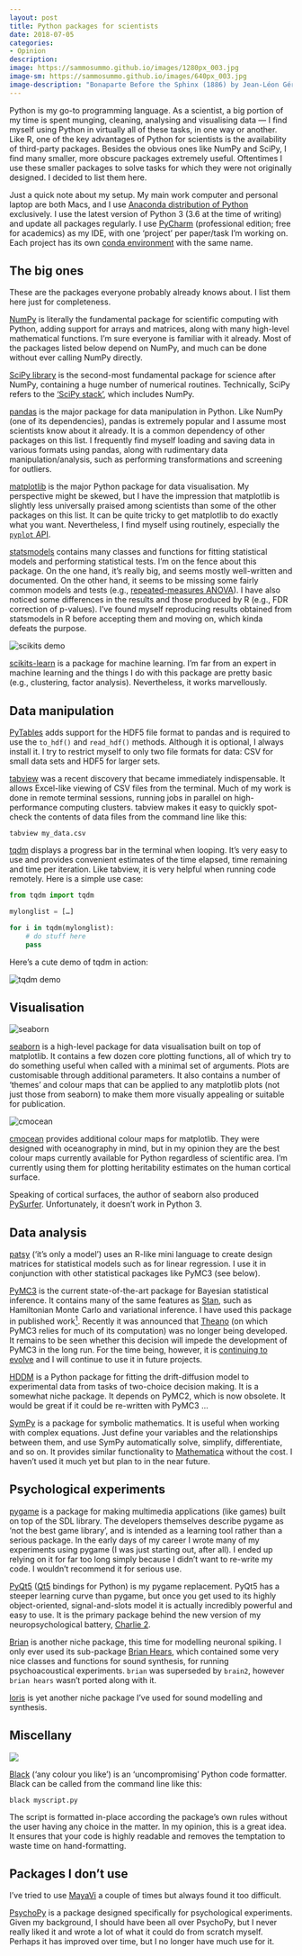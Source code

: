 ```yaml
---
layout: post
title: Python packages for scientists
date: 2018-07-05
categories:
- Opinion
description:
image: https://sammosummo.github.io/images/1280px_003.jpg
image-sm: https://sammosummo.github.io/images/640px_003.jpg
image-description: "Bonaparte Before the Sphinx (1886) by Jean-Léon Gérôme"
---
```


Python is my go-to programming language. As a scientist, a big portion of my time is spent munging, cleaning, analysing and visualising data — I find myself using Python in virtually all of these tasks, in one way or another. Like R, one of the key advantages of Python for scientists is the availability of third-party packages. Besides the obvious ones like NumPy and SciPy, I find many smaller, more obscure packages extremely useful. Oftentimes I use these smaller packages to solve tasks for which they were not originally designed. I decided to list them here.

Just a quick note about my setup. My main work computer and personal laptop are both Macs, and I use [Anaconda distribution of Python](https://www.anaconda.com/download) exclusively. I use the latest version of Python 3 (3.6 at the time of writing) and update all packages regularly. I use [PyCharm](https://www.jetbrains.com/pycharm) (professional edition; free for academics) as my IDE, with one ‘project’ per paper/task I’m working on. Each project has its own [conda environment](https://conda.io/docs/user-guide/tasks/manage-environments.html) with the same name.

## The big ones

These are the packages everyone probably already knows about. I list them here just for completeness.

[NumPy](http://www.numpy.org) is literally the fundamental package for scientific computing with Python, adding support for arrays and matrices, along with many high-level mathematical functions. I’m sure everyone is familiar with it already. Most of the packages listed below depend on NumPy, and much can be done without ever calling NumPy directly.

[SciPy library](https://www.scipy.org/scipylib/index.html) is the second-most fundamental package for science after NumPy, containing a huge number of numerical routines. Technically, SciPy refers to the [‘SciPy stack’](https://www.scipy.org), which includes NumPy.

[pandas](https://pandas.pydata.org) is the major package for data manipulation in Python. Like NumPy (one of its dependencies), pandas is extremely popular and I assume most scientists know about it already. It is a common dependency of other packages on this list. I frequently find myself loading and saving data in various formats using pandas, along with rudimentary data manipulation/analysis, such as performing transformations and screening for outliers.

[matplotlib](https://matplotlib.org) is the major Python package for data visualisation. My perspective might be skewed, but I have the impression that matplotlib is slightly less universally praised among scientists than some of the other packages on this list. It can be quite tricky to get matplotlib to do exactly what you want. Nevertheless, I find myself using routinely, especially the [`pyplot` API](https://matplotlib.org/api/pyplot_summary.html).

[statsmodels](http://www.statsmodels.org/stable/index.html) contains many classes and functions for fitting statistical models and performing statistical tests. I’m on the fence about this package. On the one hand, it’s really big, and seems mostly well-written and documented. On the other hand, it seems to be missing some fairly common models and tests (e.g., [repeated-measures ANOVA](https://github.com/statsmodels/statsmodels/issues/749)). I have also noticed some differences in the results and those produced by R (e.g., FDR correction of p-values). I’ve found myself reproducing results obtained from statsmodels in R before accepting them and moving on, which kinda defeats the purpose.

![scikits demo](http://scikit-learn.org/stable/_images/sphx_glr_plot_classifier_comparison_001.png)

[scikits-learn](http://scikit-learn.org/stable/) is a package for machine learning. I’m far from an expert in machine learning and the things I do with this package are pretty basic (e.g., clustering, factor analysis). Nevertheless, it works marvellously.

## Data manipulation

[PyTables](https://www.pytables.org) adds support for the HDF5 file format to pandas and is required to use the `to_hdf()` and `read_hdf()` methods. Although it is optional, I always install it. I try to restrict myself to only two file formats for data: CSV for small data sets and HDF5 for larger sets.

[tabview](https://github.com/TabViewer/tabview) was a recent discovery that became immediately indispensable. It allows Excel-like viewing of CSV files from the terminal. Much of my work is done in remote terminal sessions, running jobs in parallel on high-performance computing clusters. tabview makes it easy to quickly spot-check the contents of data files from the command line like this:

```
tabview my_data.csv
```

[tqdm](https://pypi.org/project/tqdm/) displays a progress bar in the terminal when looping. It’s very easy to use and provides convenient estimates of the time elapsed, time remaining and time per iteration. Like tabview, it is very helpful when running code remotely. Here is a simple use case:

~~~python
from tqdm import tqdm

mylonglist = […]

for i in tqdm(mylonglist):
    # do stuff here
    pass
~~~

Here’s a cute demo of tqdm in action:

![tqdm demo](https://warehouse-camo.cmh1.psfhosted.org/1e5bc2088d8bd1edf2ddaaffa21435c0fee10a03/68747470733a2f2f7261772e67697468756275736572636f6e74656e742e636f6d2f7471646d2f7471646d2f6d61737465722f696d616765732f7471646d2e676966)

## Visualisation

![seaborn](https://tryolabs.com/images/blog/post-images/2017-03-16-pandas-seaborn-a-guide-to-handle-visualize-data-elegantly/heatmap_2.994292b9.png)

[seaborn](https://seaborn.pydata.org) is a high-level package for data visualisation built on top of matplotlib. It contains a few dozen core plotting functions, all of which try to do something useful when called with a minimal set of arguments. Plots are customisable through additional parameters. It also contains a number of ‘themes’ and colour maps that can be applied to any matplotlib plots (not just those from seaborn) to make them more visually appealing or suitable for publication.

![cmocean](https://matplotlib.org/cmocean//index-2.hires.png)

[cmocean](https://matplotlib.org/cmocean) provides additional colour maps for matplotlib. They were designed with oceanography in mind, but in my opinion they are the best colour maps currently available for Python regardless of scientific area. I’m currently using them for plotting heritability estimates on the human cortical surface.

Speaking of cortical surfaces, the author of seaborn also produced [PySurfer](https://pysurfer.github.io). Unfortunately, it doesn’t work in Python 3.

## Data analysis

[patsy](https://patsy.readthedocs.io/en/latest/) (‘it’s only a model’) uses an R-like mini language to create design matrices for statistical models such as for linear regression. I use it in conjunction with other statistical packages like PyMC3 (see below).

[PyMC3](https://docs.pymc.io) is the current state-of-the-art package for Bayesian statistical inference. It contains many of the same features as [Stan](http://mc-stan.org), such as Hamiltonian Monte Carlo and variational inference. I have used this package in published work[<sup>1</sup>]. Recently it was announced that [Theano](http://deeplearning.net/software/theano/) (on which PyMC3 relies for much of its computation) was no longer being developed. It remains to be seen whether this decision will impede the development of PyMC3 in the long run. For the time being, however, it is [continuing to evolve](https://discourse.pymc.io) and I will continue to use it in future projects.

[HDDM](http://ski.clps.brown.edu/hddm_docs/index.html) is a Python package for fitting the drift-diffusion model to experimental data from tasks of two-choice decision making. It is a somewhat niche package. It depends on PyMC2, which is now obsolete. It would be great if it could be re-written with PyMC3 …

[SymPy](http://www.sympy.org/en/index.html) is a package for symbolic mathematics. It is useful when working with complex equations. Just define your variables and the relationships between them, and use SymPy automatically solve, simplify, differentiate, and so on. It provides similar functionality to [Mathematica](https://www.wolfram.com/mathematica/) without the cost. I haven’t used it much yet but plan to in the near future.

## Psychological experiments

[pygame](https://www.pygame.org/news) is a package for making multimedia applications (like games) built on top of the SDL library. The developers themselves describe pygame as ‘not the best game library’, and is intended as a learning tool rather than a serious package. In the early days of my career I wrote many of my experiments using pygame (I was just starting out, after all). I ended up relying on it for far too long simply because I didn’t want to re-write my code. I wouldn’t recommend it for serious use.

[PyQt5](https://www.riverbankcomputing.com/software/pyqt/download5) ([Qt5](https://www.qt.io) bindings for Python) is my pygame replacement. PyQt5 has a steeper learning curve than pygame, but once you get used to its highly object-oriented, signal-and-slots model it is actually incredibly powerful and easy to use. It is the primary package behind the new version of my neuropsychological battery, [Charlie 2](https://github.com/sammosummo/Charlie2/tree/master/charlie2).

[Brian](http://brian2.readthedocs.io/en/stable/index.html) is another niche package, this time for modelling neuronal spiking. I only ever used its sub-package [Brian Hears](http://brian2.readthedocs.io/en/stable/_modules/brian2/hears.html?highlight=hears), which contained some very nice classes and functions for sound synthesis, for running psychoacoustical experiments. `brian` was superseded by `brain2`, however `brian hears` wasn’t ported along with it.

[loris](http://www.cerlsoundgroup.org/Loris/) is yet another niche package I’ve used for sound modelling and synthesis.

## Miscellany

![](https://warehouse-camo.cmh1.psfhosted.org/349ea03393e3978f232fe28675ec52c3d165b810/68747470733a2f2f7261772e67697468756275736572636f6e74656e742e636f6d2f616d62762f626c61636b2f6d61737465722f646f63732f5f7374617469632f6c6f676f322d726561646d652e706e67)

[Black](https://pypi.org/project/black/) (‘any colour you like’) is an ‘uncompromising’ Python code formatter. Black can be called from the command line like this:

```
black myscript.py
```

The script is formatted in-place according the package’s own rules without the user having any choice in the matter. In my opinion, this is a great idea. It ensures that your code is highly readable and removes the temptation to waste time on hand-formatting.

## Packages I don’t use

I’ve tried to use [MayaVi](https://docs.enthought.com/mayavi/mayavi/) a couple of times but always found it too difficult.

[PsychoPy](http://www.psychopy.org) is a package designed specifically for psychological experiments. Given my background, I should have been all over PsychoPy, but I never really liked it and wrote a lot of what it could do from scratch myself. Perhaps it has improved over time, but I no longer have much use for it.

[<sup>1</sup>]: https://doi.org/10.1016/j.schres.2017.08.015 "Mathias, S. R., Knowles, E. E. M., Barrett, J., Beetham, T., Leach, O., Buccheri, S., Aberizk, K., Blangero, J., Poldrack, R. A., & Glahn, D. C. (2017). Deficits in visual working-memory capacity and general cognition in African Americans with psychosis. Schizophrenia Research, in press."










